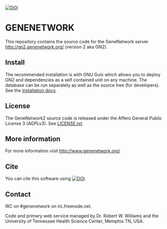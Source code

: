 [![DOI](https://zenodo.org/badge/5591/genenetwork/genenetwork2.svg)](https://zenodo.org/badge/latestdoi/5591/genenetwork/genenetwork2)

# GENENETWORK

This repository contains the source code for the GeneNetwork server
http://gn2.genenetwork.org/ (version 2 aka GN2).

## Install

The recommended installation is with GNU Guix which allows you to
deploy GN2 and dependencies as a self contained unit on any machine.
The database can be run separately as well as the source tree (for
developers).  See the [installation docs](doc/README.org).

## License

The GeneNetwork2 source code is released under the Affero General
Public License 3 (AGPLv3). See [LICENSE.txt](LICENSE.txt).

## More information

For more information visit http://www.genenetwork.org/

## Cite

You can cite this software using
[![DOI](https://zenodo.org/badge/5591/genenetwork/genenetwork2.svg)](https://zenodo.org/badge/latestdoi/5591/genenetwork/genenetwork2). 

## Contact

IRC on #genenetwork on irc.freenode.net.

Code and primary web service managed by Dr. Robert W. Williams and the
University of Tennessee Health Science Center, Memphis TN, USA. 

